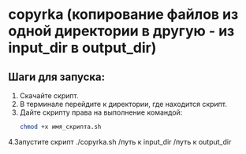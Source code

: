 # copyrka (копирование файлов из одной директории в другую - из input_dir в output_dir)
## Шаги для запуска:
1. Скачайте скрипт.
2. В терминале перейдите к директории, где находится скрипт.
3. Дайте скрипту права на выполнение командой:
   ```bash
   chmod +x имя_скрипта.sh
4.Запустите скрипт
  ./copyrka.sh /путь к input_dir /путь к output_dir

